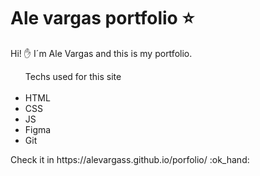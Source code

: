 # Ale vargas portfolio :star:

Hi! :hand: I´m Ale Vargas and this is my portfolio.
<ul>Techs used for this site
<br><br>
  <li>HTML </li>
  <li>CSS</li>
  <li>JS</li>
  <li>Figma</li>
  <li>Git</li>
</ul>
Check it in https://alevargass.github.io/porfolio/ :ok_hand:
